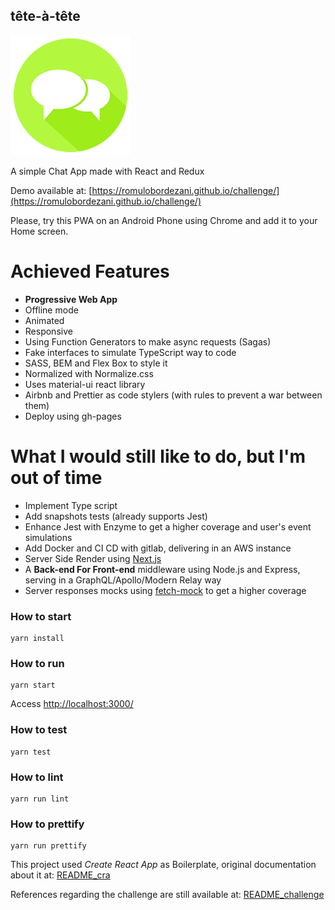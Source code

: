 ## tête-à-tête
![](public/android-chrome-192x192.png?raw=true)

A simple Chat App made with React and Redux

Demo available at: [https://romulobordezani.github.io/challenge/](https://romulobordezani.github.io/challenge/)

Please, try this PWA on an Android Phone using Chrome and add it to your Home screen.

# Achieved Features
- **Progressive Web App**
- Offline mode
- Animated 
- Responsive
- Using Function Generators to make async requests (Sagas)
- Fake interfaces to simulate TypeScript way to code
- SASS, BEM and Flex Box to style it
- Normalized with Normalize.css
- Uses material-ui react library
- Airbnb and Prettier as code stylers (with rules to prevent a war between them)
- Deploy using gh-pages

# What I would still like to do, but I'm out of time
- Implement Type script
- Add snapshots tests (already supports Jest)
- Enhance Jest with Enzyme to get a higher coverage and user's event simulations
- Add Docker and CI CD with gitlab, delivering in an AWS instance
- Server Side Render using [Next.js](https://nextjs.org/)
- A **Back-end For Front-end** middleware using Node.js and Express, serving in a GraphQL/Apollo/Modern Relay way
- Server responses mocks using [fetch-mock](https://www.npmjs.com/package/fetch-mock) to get a higher coverage

### How to start
````
yarn install

````

### How to run

````
yarn start
````

Access [http://localhost:3000/](http://localhost:3000/) 

### How to test

````
yarn test
````

### How to lint

````
yarn run lint
````

### How to prettify

````
yarn run prettify
````

This project used *Create React App* as Boilerplate, original documentation about it at: [README_cra](README_cra.md)

References regarding the challenge are still available at: [README_challenge](README_challenge.md)
